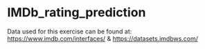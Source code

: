# IMDb_rating_prediction

Data used for this exercise can be found at:
https://www.imdb.com/interfaces/ & 
https://datasets.imdbws.com/
